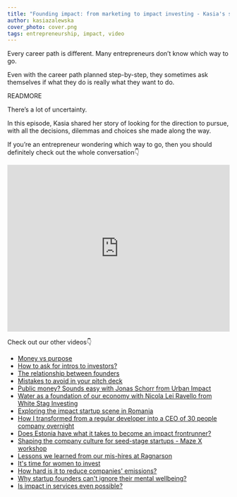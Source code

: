 ```yaml
---
title: "Founding impact: from marketing to impact investing - Kasia's story"
author: kasiazalewska
cover_photo: cover.png
tags: entrepreneurship, impact, video
---
```

Every career path is different. Many entrepreneurs don’t know which way to go.

Even with the career path planned step-by-step, they sometimes ask themselves if what they do is really what they want to do.

READMORE

There’s a lot of uncertainty.

In this episode, Kasia shared her story of looking for the direction to pursue, with all the decisions, dilemmas and choices she made along the way.

If you’re an entrepreneur wondering which way to go, then you should definitely check out the whole conversation👇

<iframe width="100%" height="378" src="https://www.youtube.com/embed/AJMvIFriLyY" title="YouTube video player" frameborder="0" allow="accelerometer; autoplay; clipboard-write; encrypted-media; gyroscope; picture-in-picture" allowfullscreen></iframe>

Check out our other videos👇

* [Money vs purpose](https://youtu.be/RoYjXkKpci0)
* [How to ask for intros to investors?](https://youtu.be/Wzmwwi51XN4)
* [The relationship between founders](https://youtu.be/w0bft9bNrg0)
* [Mistakes to avoid in your pitch deck](https://youtu.be/LWmBceXCnTE)
* [Public money? Sounds easy with Jonas Schorr from Urban Impact](https://www.youtube.com/watch?v=UXN5QES0lbA)
* [Water as a foundation of our economy with Nicola Lei Ravello from White Stag Investing](https://www.youtube.com/watch?v=pESX_jIALs0)
* [Exploring the impact startup scene in Romania](https://youtu.be/ALKRm-AE7ns)
* [How I transformed from a regular developer into a CEO of 30 people company overnight](https://youtu.be/pmztpgrrvic)
* [Does Estonia have what it takes to become an impact frontrunner?](https://youtu.be/cU3lTYc-v5I)
* [Shaping the company culture for seed-stage startups - Maze X workshop](https://youtu.be/-E-gIS7V0Gg)
* [Lessons we learned from our mis-hires at Ragnarson](https://youtu.be/iPV3rokPgGk)
* [It's time for women to invest](https://youtu.be/JmfQnuRIhUM)
* [How hard is it to reduce companies' emissions?](https://youtu.be/fj9AKDNfTWY)
* [Why startup founders can't ignore their mental wellbeing?](https://youtu.be/_4MIDDox7hs)
* [Is impact in services even possible?](https://youtu.be/M2RIOQADiWA)
